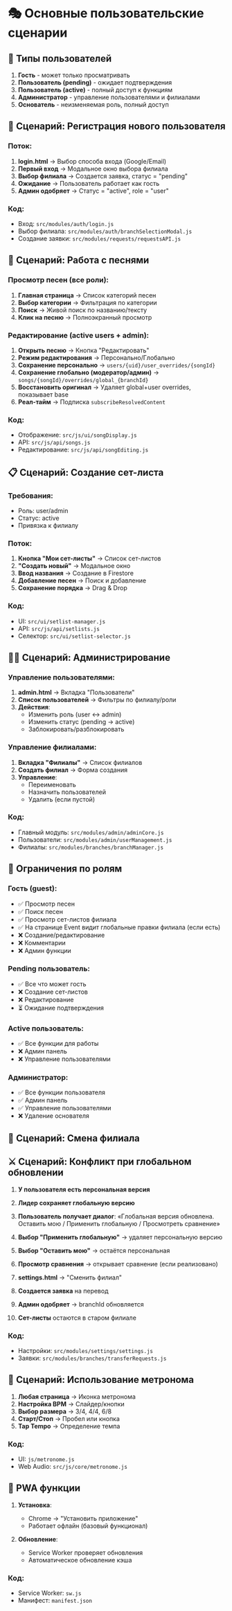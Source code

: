 # 🎭 Основные пользовательские сценарии

## 👤 Типы пользователей
1. **Гость** - может только просматривать
2. **Пользователь (pending)** - ожидает подтверждения
3. **Пользователь (active)** - полный доступ к функциям
4. **Администратор** - управление пользователями и филиалами
5. **Основатель** - неизменяемая роль, полный доступ

## 🔐 Сценарий: Регистрация нового пользователя

### Поток:
1. **login.html** → Выбор способа входа (Google/Email)
2. **Первый вход** → Модальное окно выбора филиала
3. **Выбор филиала** → Создается заявка, статус = "pending"
4. **Ожидание** → Пользователь работает как гость
5. **Админ одобряет** → Статус = "active", role = "user"

### Код:
- Вход: `src/modules/auth/login.js`
- Выбор филиала: `src/modules/auth/branchSelectionModal.js`
- Создание заявки: `src/modules/requests/requestsAPI.js`

## 🎵 Сценарий: Работа с песнями

### Просмотр песен (все роли):
1. **Главная страница** → Список категорий песен
2. **Выбор категории** → Фильтрация по категории
3. **Поиск** → Живой поиск по названию/тексту
4. **Клик на песню** → Полноэкранный просмотр

### Редактирование (active users + admin):
1. **Открыть песню** → Кнопка "Редактировать"
2. **Режим редактирования** → Персонально/Глобально
3. **Сохранение персонально** → `users/{uid}/user_overrides/{songId}`
4. **Сохранение глобально (модератор/админ)** → `songs/{songId}/overrides/global_{branchId}`
5. **Восстановить оригинал** → Удаляет global+user overrides, показывает base
6. **Реал‑тайм** → Подписка `subscribeResolvedContent`

### Код:
- Отображение: `src/js/ui/songDisplay.js`
- API: `src/js/api/songs.js`
- Редактирование: `src/js/api/songEditing.js`

## 📋 Сценарий: Создание сет-листа

### Требования:
- Роль: user/admin
- Статус: active
- Привязка к филиалу

### Поток:
1. **Кнопка "Мои сет-листы"** → Список сет-листов
2. **"Создать новый"** → Модальное окно
3. **Ввод названия** → Создание в Firestore
4. **Добавление песен** → Поиск и добавление
5. **Сохранение порядка** → Drag & Drop

### Код:
- UI: `src/ui/setlist-manager.js`
- API: `src/js/api/setlists.js`
- Селектор: `src/ui/setlist-selector.js`

## 👨‍💼 Сценарий: Администрирование

### Управление пользователями:
1. **admin.html** → Вкладка "Пользователи"
2. **Список пользователей** → Фильтры по филиалу/роли
3. **Действия**:
   - Изменить роль (user ↔ admin)
   - Изменить статус (pending → active)
   - Заблокировать/разблокировать

### Управление филиалами:
1. **Вкладка "Филиалы"** → Список филиалов
2. **Создать филиал** → Форма создания
3. **Управление**:
   - Переименовать
   - Назначить пользователей
   - Удалить (если пустой)

### Код:
- Главный модуль: `src/modules/admin/adminCore.js`
- Пользователи: `src/modules/admin/userManagement.js`
- Филиалы: `src/modules/branches/branchManager.js`

## 🚫 Ограничения по ролям

### Гость (guest):
- ✅ Просмотр песен
- ✅ Поиск песен
- ✅ Просмотр сет-листов филиала
- ✅ На странице Event видит глобальные правки филиала (если есть)
- ❌ Создание/редактирование
- ❌ Комментарии
- ❌ Админ функции

### Pending пользователь:
- ✅ Все что может гость
- ❌ Создание сет-листов
- ❌ Редактирование
- ⏳ Ожидание подтверждения

### Active пользователь:
- ✅ Все функции для работы
- ❌ Админ панель
- ❌ Управление пользователями

### Администратор:
- ✅ Все функции пользователя
- ✅ Админ панель
- ✅ Управление пользователями
- ❌ Удаление основателя

## 🔄 Сценарий: Смена филиала
## ⚔️ Сценарий: Конфликт при глобальном обновлении

1. **У пользователя есть персональная версия**
2. **Лидер сохраняет глобальную версию**
3. **Пользователь получает диалог**: «Глобальная версия обновлена. Оставить мою / Применить глобальную / Просмотреть сравнение»
4. **Выбор "Применить глобальную"** → удаляет персональную версию
5. **Выбор "Оставить мою"** → остаётся персональная
6. **Просмотр сравнения** → открывает сравнение (если реализовано)

1. **settings.html** → "Сменить филиал"
2. **Создается заявка** на перевод
3. **Админ одобряет** → branchId обновляется
4. **Сет-листы** остаются в старом филиале

### Код:
- Настройки: `src/modules/settings/settings.js`
- Заявки: `src/modules/branches/transferRequests.js`

## 🎹 Сценарий: Использование метронома

1. **Любая страница** → Иконка метронома
2. **Настройка BPM** → Слайдер/кнопки
3. **Выбор размера** → 3/4, 4/4, 6/8
4. **Старт/Стоп** → Пробел или кнопка
5. **Tap Tempo** → Определение темпа

### Код:
- UI: `js/metronome.js`
- Web Audio: `src/js/core/metronome.js`

## 📱 PWA функции

1. **Установка**:
   - Chrome → "Установить приложение"
   - Работает офлайн (базовый функционал)

2. **Обновление**:
   - Service Worker проверяет обновления
   - Автоматическое обновление кэша

### Код:
- Service Worker: `sw.js`
- Манифест: `manifest.json`
